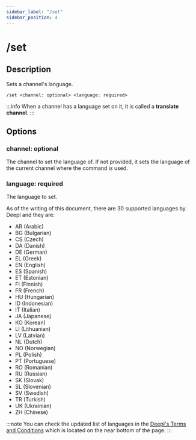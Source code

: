 ```yaml
---
sidebar_label: "/set"
sidebar_position: 4
---
```


# /set

## Description

Sets a channel's language.

```command
/set <channel: optional> <language: required>
```

:::info
When a channel has a language set on it, it is called a **translate channel**.
:::

## Options

### channel: optional

The channel to set the language of. If not provided, it sets the language of the current channel where the command is used.

### language: required

The language to set.

As of the writing of this document, there are 30 supported languages by Deepl and they are:

- AR (Arabic)
- BG (Bulgarian)
- CS (Czech)
- DA (Danish)
- DE (German)
- EL (Greek)
- EN (English)
- ES (Spanish)
- ET (Estonian)
- FI (Finnish)
- FR (French)
- HU (Hungarian)
- ID (Indonesian)
- IT (Italian)
- JA (Japanese)
- KO (Korean)
- LI (Lithuanian)
- LV (Latvian)
- NL (Dutch)
- NO (Norwegian)
- PL (Polish)
- PT (Portuguese)
- RO (Romanian)
- RU (Russian)
- SK (Slovak)
- SL (Slovenian)
- SV (Swedish)
- TR (Turkish)
- UK (Ukrainian)
- ZH (Chinese)

:::note
You can check the updated list of languages in the [Deepl's Terms and Conditions](https://www.deepl.com/pro-license) which is located on the near bottom of the page.
:::
